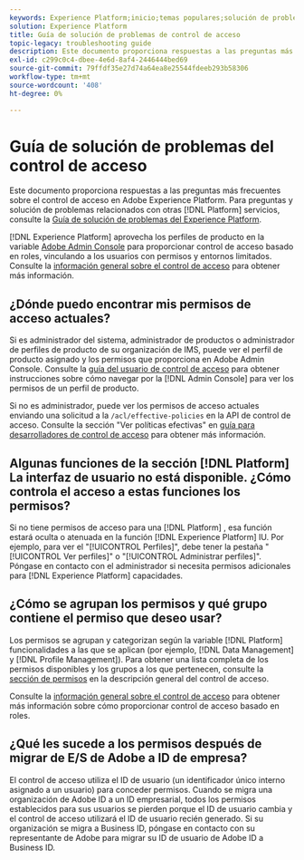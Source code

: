 ```yaml
---
keywords: Experience Platform;inicio;temas populares;solución de problemas;control de acceso
solution: Experience Platform
title: Guía de solución de problemas de control de acceso
topic-legacy: troubleshooting guide
description: Este documento proporciona respuestas a las preguntas más frecuentes sobre el control de acceso en Adobe Experience Platform.
exl-id: c299c0c4-dbee-4e6d-8af4-2446444bed69
source-git-commit: 79ffdf35e27d74a64ea8e25544fdeeb293b58306
workflow-type: tm+mt
source-wordcount: '408'
ht-degree: 0%

---
```


# Guía de solución de problemas del control de acceso

Este documento proporciona respuestas a las preguntas más frecuentes sobre el control de acceso en Adobe Experience Platform. Para preguntas y solución de problemas relacionados con otras [!DNL Platform] servicios, consulte la [Guía de solución de problemas del Experience Platform](../landing/troubleshooting.md).

[!DNL Experience Platform] aprovecha los perfiles de producto en la variable [Adobe Admin Console](https://adminconsole.adobe.com) para proporcionar control de acceso basado en roles, vinculando a los usuarios con permisos y entornos limitados.  Consulte la [información general sobre el control de acceso](home.md) para obtener más información.

## ¿Dónde puedo encontrar mis permisos de acceso actuales?

Si es administrador del sistema, administrador de productos o administrador de perfiles de producto de su organización de IMS, puede ver el perfil de producto asignado y los permisos que proporciona en Adobe Admin Console. Consulte la [guía del usuario de control de acceso](./ui/overview.md) para obtener instrucciones sobre cómo navegar por la [!DNL Admin Console] para ver los permisos de un perfil de producto.

Si no es administrador, puede ver los permisos de acceso actuales enviando una solicitud a la `/acl/effective-policies` en la API de control de acceso. Consulte la sección &quot;Ver políticas efectivas&quot; en [guía para desarrolladores de control de acceso](./api/effective-policies.md) para obtener más información.

## Algunas funciones de la sección [!DNL Platform] La interfaz de usuario no está disponible. ¿Cómo controla el acceso a estas funciones los permisos?

Si no tiene permisos de acceso para una [!DNL Platform] , esa función estará oculta o atenuada en la función [!DNL Experience Platform] IU. Por ejemplo, para ver el &quot;[!UICONTROL Perfiles]&quot;, debe tener la pestaña &quot;[!UICONTROL Ver perfiles]&quot; o &quot;[!UICONTROL Administrar perfiles]&quot;. Póngase en contacto con el administrador si necesita permisos adicionales para [!DNL Experience Platform] capacidades.

## ¿Cómo se agrupan los permisos y qué grupo contiene el permiso que deseo usar?

Los permisos se agrupan y categorizan según la variable [!DNL Platform] funcionalidades a las que se aplican (por ejemplo, [!DNL Data Management] y [!DNL Profile Management]). Para obtener una lista completa de los permisos disponibles y los grupos a los que pertenecen, consulte la [sección de permisos](home.md#permissions) en la descripción general del control de acceso.

Consulte la [información general sobre el control de acceso](home.md) para obtener más información sobre cómo proporcionar control de acceso basado en roles.

## ¿Qué les sucede a los permisos después de migrar de E/S de Adobe a ID de empresa?

El control de acceso utiliza el ID de usuario (un identificador único interno asignado a un usuario) para conceder permisos. Cuando se migra una organización de Adobe ID a un ID empresarial, todos los permisos establecidos para sus usuarios se pierden porque el ID de usuario cambia y el control de acceso utilizará el ID de usuario recién generado. Si su organización se migra a Business ID, póngase en contacto con su representante de Adobe para migrar su ID de usuario de Adobe ID a Business ID.
